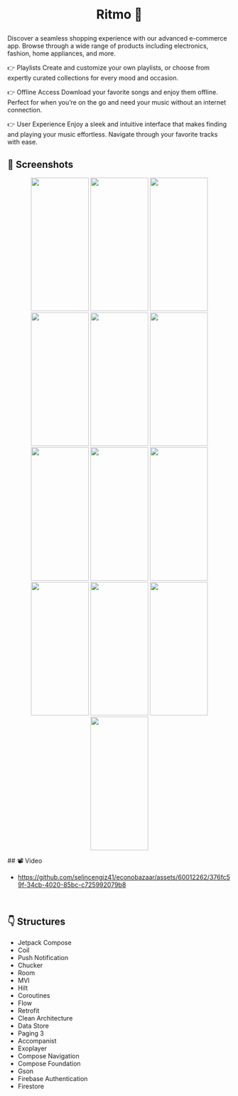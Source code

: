 # <p align="center"> Ritmo 🎵 </p>

Discover a seamless shopping experience with our advanced e-commerce app. Browse through a wide range of products including electronics, fashion, home appliances, and more.

👉 Playlists
Create and customize your own playlists, or choose from expertly curated collections for every mood and occasion.

👉 Offline Access
Download your favorite songs and enjoy them offline. Perfect for when you’re on the go and need your music without an internet connection.

👉 User Experience
Enjoy a sleek and intuitive interface that makes finding and playing your music effortless. Navigate through your favorite tracks with ease.
<!-- Screenshots -->
## 📸 Screenshots
<p align="center">
  <img src="https://github.com/user-attachments/assets/5f167f72-ea63-429f-a204-7fb4fdb2f60f" width="130" height="300"/>
  <img src="https://github.com/user-attachments/assets/a5e63093-d1bb-42f8-a615-b39edb9aac10" width="130" height="300"/>
  <img src="https://github.com/user-attachments/assets/626ed0ce-f098-4206-b247-b2c3829901e9" width="130" height="300"/>
  <img src="https://github.com/user-attachments/assets/b6dce6be-ffb4-4845-8c03-7de0d99f4237" width="130" height="300"/>
  <img src="https://github.com/user-attachments/assets/41d108ac-4b7c-44ae-94fe-abc4e0b54579" width="130" height="300"/>
  <img src="https://github.com/user-attachments/assets/057b7e57-ba9f-46ff-a700-ad8b4ba0cb22" width="130" height="300"/> 
  <img src="https://github.com/user-attachments/assets/9347666b-bf51-4fa4-9385-5211527b4b31" width="130" height="300"/>
  <img src="https://github.com/user-attachments/assets/637385e4-7862-4143-9602-567a7f2a951d" width="130" height="300"/> 
  <img src="https://github.com/user-attachments/assets/3b2f0023-a0db-4288-9f44-ac144a317808" width="130" height="300"/>
  <img src="https://github.com/user-attachments/assets/1caff94d-f558-4768-ab2e-42ebe1d150a0" width="130" height="300"/>
  <img src="https://github.com/user-attachments/assets/05126172-2f86-446d-b46d-9064c328885b" width="130" height="300"/>
  <img src="https://github.com/user-attachments/assets/39e8f2c7-6ff0-4a9b-ad96-0d42f4cd7646" width="130" height="300"/>
  <img src="https://github.com/user-attachments/assets/6a5cc63f-ac41-418b-a695-3e52d33e0707" width="130" height="300"/>

</p>
## 📽 Video 

- https://github.com/selincengiz41/econobazaar/assets/60012262/376fc59f-34cb-4020-85bc-c725992079b8

<br>

## :point_down: Structures 
- Jetpack Compose
- Coil
- Push Notification
- Chucker
- Room
- MVI
- Hilt
- Coroutines
- Flow
- Retrofit
- Clean Architecture
- Data Store
- Paging 3
- Accompanist
- Exoplayer
- Compose Navigation
- Compose Foundation
- Gson
- Firebase Authentication
- Firestore

